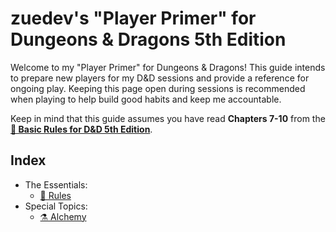 # zuedev's "Player Primer" for Dungeons & Dragons 5th Edition

Welcome to my "Player Primer" for Dungeons & Dragons! This guide intends to prepare new players for my D&D sessions and provide a reference for ongoing play. Keeping this page open during sessions is recommended when playing to help build good habits and keep me accountable.

Keep in mind that this guide assumes you have read **Chapters 7-10** from the **<a href="https://www.dndbeyond.com/sources/basic-rules" target="_blank">🐉 Basic Rules for D&D 5th Edition</a>**.

## Index

- The Essentials:
  - [📜 Rules](rules.md)
- Special Topics:
  - [⚗️ Alchemy](alchemy.md)

